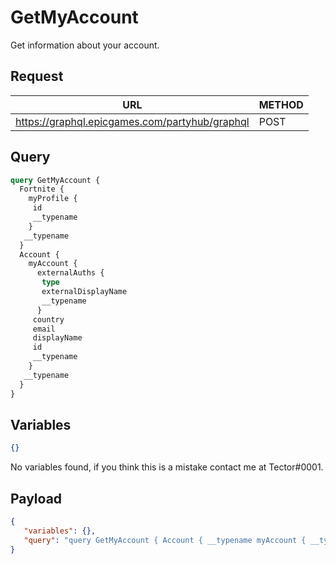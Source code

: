 # GetMyAccount

Get information about your account.

## Request
| URL | METHOD |
| - | - |
| https://graphql.epicgames.com/partyhub/graphql | POST |

## Query
```graphql
query GetMyAccount {
  Fortnite {
    myProfile {
     id
     __typename
    }
   __typename
  }
  Account {
    myAccount {
      externalAuths {
       type
       externalDisplayName
       __typename
      }
     country
     email
     displayName
     id
     __typename
    }
   __typename
  }
}
```

## Variables
```json
{}
```
No variables found, if you think this is a mistake contact me at Tector#0001.

## Payload
```json
{
   "variables": {},
   "query": "query GetMyAccount { Account { __typename myAccount { __typename id displayName email country externalAuths { __typename externalDisplayName type } } } Fortnite { __typename myProfile { __typename id } } }"
}
```